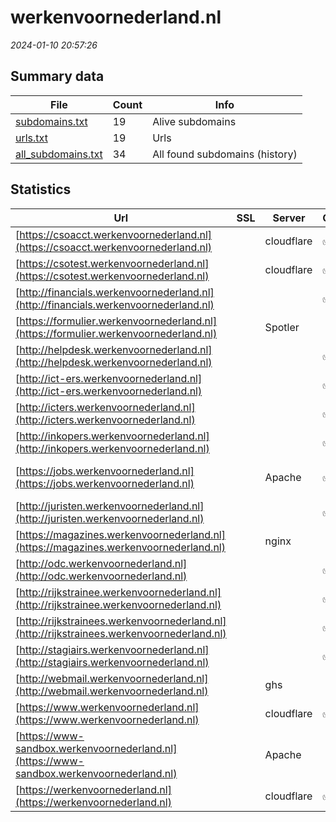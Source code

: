 # werkenvoornederland.nl
*2024-01-10 20:57:26*
## Summary data
| File       | Count | Info |
|------------|-------|------|
|[subdomains.txt](/data/werkenvoornederland.nl/subdomains.txt)|19|Alive subdomains|
|[urls.txt](/data/werkenvoornederland.nl/urls.txt)|19|Urls|
|[all_subdomains.txt](/data/werkenvoornederland.nl/all_subdomains.txt)|34|All found subdomains (history)|
## Statistics
| Url | SSL | Server | Cookie | HSTS | CSP | XFO | XXP | RP | Tech |Title |
|------------|-------|------|------|------|------|------|------|------|------|------|
|[https://csoacct.werkenvoornederland.nl](https://csoacct.werkenvoornederland.nl)| |cloudflare|:white_check_mark: |:white_check_mark: | | | |:white_check_mark: |Basic Cloudflare...|Authentication R...|
|[https://csotest.werkenvoornederland.nl](https://csotest.werkenvoornederland.nl)| |cloudflare|:white_check_mark: |:white_check_mark: | | | |:white_check_mark: |Basic Cloudflare...|Authentication R...|
|[http://financials.werkenvoornederland.nl](http://financials.werkenvoornederland.nl)| ||:white_check_mark: |:white_check_mark: | |:white_check_mark: |:white_check_mark: |:white_check_mark: |||
|[https://formulier.werkenvoornederland.nl](https://formulier.werkenvoornederland.nl)| |Spotler| |:white_check_mark: | | | |:white_check_mark: |HSTS||
|[http://helpdesk.werkenvoornederland.nl](http://helpdesk.werkenvoornederland.nl)| ||:white_check_mark: |:white_check_mark: | |:white_check_mark: |:white_check_mark: |:white_check_mark: |||
|[http://ict-ers.werkenvoornederland.nl](http://ict-ers.werkenvoornederland.nl)| ||:white_check_mark: |:white_check_mark: | |:white_check_mark: |:white_check_mark: |:white_check_mark: |||
|[http://icters.werkenvoornederland.nl](http://icters.werkenvoornederland.nl)| ||:white_check_mark: |:white_check_mark: | |:white_check_mark: |:white_check_mark: |:white_check_mark: |||
|[http://inkopers.werkenvoornederland.nl](http://inkopers.werkenvoornederland.nl)| ||:white_check_mark: |:white_check_mark: | |:white_check_mark: |:white_check_mark: |:white_check_mark: |||
|[https://jobs.werkenvoornederland.nl](https://jobs.werkenvoornederland.nl)| |Apache|:white_check_mark: |:white_check_mark: | |:white_check_mark: |:white_check_mark: |:white_check_mark: |Apache HTTP Serv...|WenS|
|[http://juristen.werkenvoornederland.nl](http://juristen.werkenvoornederland.nl)| ||:white_check_mark: |:white_check_mark: | |:white_check_mark: |:white_check_mark: |:white_check_mark: |||
|[https://magazines.werkenvoornederland.nl](https://magazines.werkenvoornederland.nl)| |nginx| |:white_check_mark: |:warning: |:white_check_mark: |:white_check_mark: |:white_check_mark: |Bloomreach HSTS...|Kiosk | Magazine...|
|[http://odc.werkenvoornederland.nl](http://odc.werkenvoornederland.nl)| ||:white_check_mark: |:white_check_mark: | |:white_check_mark: | |:white_check_mark: |||
|[http://rijkstrainee.werkenvoornederland.nl](http://rijkstrainee.werkenvoornederland.nl)| ||:white_check_mark: |:white_check_mark: | |:white_check_mark: |:white_check_mark: |:white_check_mark: |||
|[http://rijkstrainees.werkenvoornederland.nl](http://rijkstrainees.werkenvoornederland.nl)| ||:white_check_mark: |:white_check_mark: | |:white_check_mark: |:white_check_mark: |:white_check_mark: |||
|[http://stagiairs.werkenvoornederland.nl](http://stagiairs.werkenvoornederland.nl)| ||:white_check_mark: |:white_check_mark: | |:white_check_mark: |:white_check_mark: |:white_check_mark: |||
|[http://webmail.werkenvoornederland.nl](http://webmail.werkenvoornederland.nl)| |ghs| | |:warning: |:white_check_mark: |:white_check_mark: |:white_check_mark: ||301 Moved|
|[https://www.werkenvoornederland.nl](https://www.werkenvoornederland.nl)| |cloudflare|:white_check_mark: |:white_check_mark: | |:white_check_mark: |:white_check_mark: |:white_check_mark: |Bloomreach Cloud...|Ons land in jouw...|
|[https://www-sandbox.werkenvoornederland.nl](https://www-sandbox.werkenvoornederland.nl)| |Apache| | | | | |:white_check_mark: |Apache HTTP Serv...|401 Unauthorized|
|[https://werkenvoornederland.nl](https://werkenvoornederland.nl)| |cloudflare|:white_check_mark: |:white_check_mark: | |:white_check_mark: |:white_check_mark: |:white_check_mark: |Cloudflare HSTS||